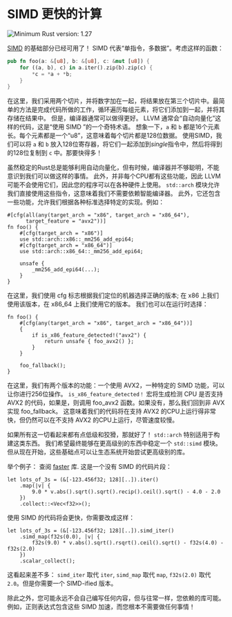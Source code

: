 # SIMD 更快的计算

![Minimum Rust version: 1.27](https://img.shields.io/badge/Minimum%20Rust%20Version-1.27-brightgreen.svg)

[SIMD](https://en.wikipedia.org/wiki/SIMD) 的基础部分已经可用了！
SIMD 代表“单指令，多数据”。考虑这样的函数：

```rust
pub fn foo(a: &[u8], b: &[u8], c: &mut [u8]) {
    for ((a, b), c) in a.iter().zip(b).zip(c) {
        *c = *a + *b;
    }
}
```

在这里，我们采用两个切片，并将数字加在一起，将结果放在第三个切片中。最简单的方法是完成代码所做的工作，循环遍历每组元素，将它们添加到一起，并将其存储在结果中。
但是，编译器通常可以做得更好。 LLVM 通常会“自动向量化”这样的代码，这是“使用 SIMD ”的一个奇特术语。
想象一下，`a` 和 `b` 都是16个元素长。每个元素都是一个“u8”，这意味着每个切片都是128位数据。
使用SIMD，我们可以将 `a` 和 `b` 放入128位寄存器，将它们一起添加到*single*指令中，然后将得到的128位复制到 `c` 中。那要快得多！

虽然稳定的Rust总是能够利用自动向量化，但有时候，编译器并不够聪明，不能意识到我们可以做这样的事情。
此外，并非每个CPU都有这些功能，因此 LLVM 可能不会使用它们，因此您的程序可以在各种硬件上使用。 `std::arch` 模块允许我们直接使用这些指令，这意味着我们不需要依赖智能编译器。
此外，它还包含一些功能，允许我们根据各种标准选择特定的实现。例如：

```rust,ignore
#[cfg(all(any(target_arch = "x86", target_arch = "x86_64"),
      target_feature = "avx2"))]
fn foo() {
    #[cfg(target_arch = "x86")]
    use std::arch::x86::_mm256_add_epi64;
    #[cfg(target_arch = "x86_64")]
    use std::arch::x86_64::_mm256_add_epi64;

    unsafe {
        _mm256_add_epi64(...);
    }
}
```

在这里，我们使用 cfg 标志根据我们定位的机器选择正确的版本; 在 x86 上我们使用该版本，在 x86_64 上我们使用它的版本。 我们也可以在运行时选择：

```rust,ignore
fn foo() {
    #[cfg(any(target_arch = "x86", target_arch = "x86_64"))]
    {
        if is_x86_feature_detected!("avx2") {
            return unsafe { foo_avx2() };
        }
    }

    foo_fallback();
}
```

在这里，我们有两个版本的功能：一个使用 AVX2，一种特定的 SIMD 功能，可以让你进行256位操作。
`is_x86_feature_detected！` 宏将生成检测 CPU 是否支持 AVX2 的代码，如果是，则调用 foo_avx2 函数。如果没有，那么我们回到非 AVX 实现 foo_fallback。 
这意味着我们的代码将在支持 AVX2 的CPU上运行得非常快，但仍然可以在不支持 AVX2 的CPU上运行，尽管速度较慢。

如果所有这一切看起来都有点低级和狡猾，那就好了！ `std::arch` 特别适用于构建这类东西。
我们希望最终能够在更高级别的东西中稳定一个 `std::simd` 模块。
但从现在开始，这些基础点可以让生态系统开始尝试更高级别的库。

举个例子： 查阅 [faster](https://github.com/AdamNiederer/faster) 库. 这是一个没有 SIMD 的代码片段：

```rust,ignore
let lots_of_3s = (&[-123.456f32; 128][..]).iter()
    .map(|v| {
        9.0 * v.abs().sqrt().sqrt().recip().ceil().sqrt() - 4.0 - 2.0
    })
    .collect::<Vec<f32>>();
```

使用 SIMD 的代码将会更快，你需要改成这样：

```rust,ignore
let lots_of_3s = (&[-123.456f32; 128][..]).simd_iter()
    .simd_map(f32s(0.0), |v| {
        f32s(9.0) * v.abs().sqrt().rsqrt().ceil().sqrt() - f32s(4.0) - f32s(2.0)
    })
    .scalar_collect();
```

这看起来差不多： `simd_iter` 取代 `iter`, `simd_map` 取代 `map`, `f32s(2.0)` 取代 `2.0`。但是你需要一个 SIMD-ified 版本。

除此之外，您可能永远不会自己编写任何内容，但与往常一样，您依赖的库可能。
例如，正则表达式包含这些 SIMD 加速，而您根本不需要做任何事情！
